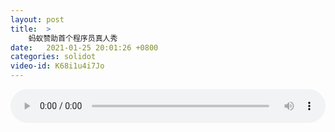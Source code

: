 ```yaml
---
layout: post
title:  >
    蚂蚁赞助首个程序员真人秀
date:   2021-01-25 20:01:26 +0800
categories: solidot
video-id: K68i1u4i7Jo
---
```


<audio src="/assets/06168eac3b43c6e663efe0de4cf4f2c9.mp3" style="width: 100%;" controls></audio>

